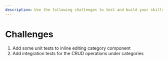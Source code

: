```yaml
---
description: Use the following challenges to test and build your skills.
---
```


# Challenges

1. Add some unit tests to inline editing category component
2. Add integration tests for the CRUD operations under categories

